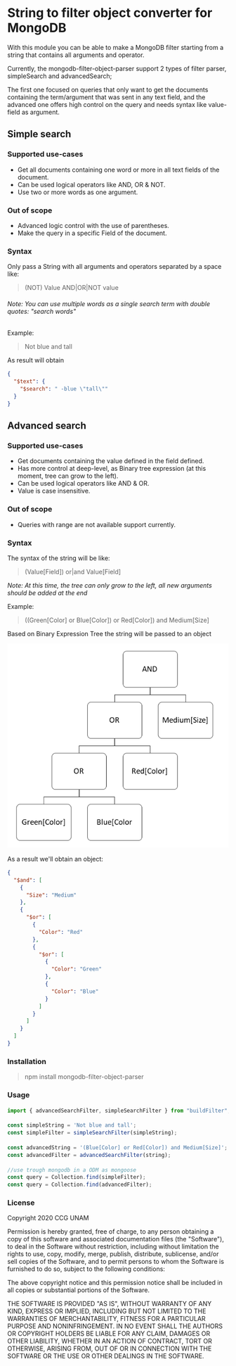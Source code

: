 # String to filter object converter for MongoDB

With this module you can be able to make a MongoDB filter starting from a string that contains all arguments and operator.

Currently, the mongodb-filter-object-parser support 2 types of filter parser, simpleSearch and advancedSearch;

The first one focused on queries that only want to get the documents containing the term/argument that was sent in any text field, and the advanced one offers high control on the query and needs syntax like value-field as argument.

## Simple search

### Supported use-cases

- Get all documents containing one word or more in all text fields of the document.
- Can be used logical operators like AND, OR & NOT.
- Use two or more words as one argument.

### Out of scope

- Advanced logic control with the use of parentheses.
- Make the query in a specific Field of the document.

### Syntax 

Only pass a String with all arguments and operators separated by a space like:

> (NOT) Value AND|OR|NOT value

###### Note: You can use multiple words as a single search term with double quotes: "search words"

Example:

> Not blue and tall

As result will obtain

```json
{
  "$text": {
    "$search": " -blue \"tall\""
  }
}
```

## Advanced search

### Supported use-cases

- Get documents containing the value defined in the field defined.
- Has more control at deep-level, as Binary tree expression (at this moment, tree can grow to the left).
- Can be used logical operators like AND & OR.
- Value is case insensitive.

### Out of scope

- Queries with range are not available support currently.

### Syntax

The syntax of the string will be like:

>(Value[Field]) or|and Value[Field]

*Note:* _At this time, the tree can only grow to the left, all new arguments should be added at the end_

Example: 

> ((Green[Color] or Blue[Color]) or Red[Color]) and Medium[Size]

Based on Binary Expression Tree the string will be passed to an object

![Binary expression tree](images/binaryTreeExample.png)

As a result we'll obtain an object:

```json
{
  "$and": [
    {
      "Size": "Medium"
    },
    {
      "$or": [
        {
          "Color": "Red"
        },
        {
          "$or": [
            {
              "Color": "Green"
            },
            {
              "Color": "Blue"
            }
          ]
        }
      ]
    }
  ]
}
```

### Installation

> npm install mongodb-filter-object-parser



### Usage

~~~javascript
import { advancedSearchFilter, simpleSearchFilter } from "buildFilter";

const simpleString = 'Not blue and tall';
const simpleFilter = simpleSearchFilter(simpleString);

const advancedString = '(Blue[Color] or Red[Color]) and Medium[Size]';
const advancedFilter = advancedSearchFilter(string);

//use trough mongodb in a ODM as mongoose
const query = Collection.find(simpleFilter);
const query = Collection.find(advancedFilter);
~~~

### License

Copyright 2020 CCG UNAM

Permission is hereby granted, free of charge, to any person obtaining a copy of this software and associated documentation files (the "Software"), to deal in the Software without restriction, including without limitation the rights to use, copy, modify, merge, publish, distribute, sublicense, and/or sell copies of the Software, and to permit persons to whom the Software is furnished to do so, subject to the following conditions:

The above copyright notice and this permission notice shall be included in all copies or substantial portions of the Software.

THE SOFTWARE IS PROVIDED "AS IS", WITHOUT WARRANTY OF ANY KIND, EXPRESS OR IMPLIED, INCLUDING BUT NOT LIMITED TO THE WARRANTIES OF MERCHANTABILITY, FITNESS FOR A PARTICULAR PURPOSE AND NONINFRINGEMENT. IN NO EVENT SHALL THE AUTHORS OR COPYRIGHT HOLDERS BE LIABLE FOR ANY CLAIM, DAMAGES OR OTHER LIABILITY, WHETHER IN AN ACTION OF CONTRACT, TORT OR OTHERWISE, ARISING FROM, OUT OF OR IN CONNECTION WITH THE SOFTWARE OR THE USE OR OTHER DEALINGS IN THE SOFTWARE.
